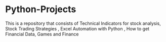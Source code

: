 # Python-Projects
This is a repository that consists of Technical Indicators for stock analysis, Stock Trading Strategies , Excel Automation with Python , How to get Financial Data, Games and Finance
